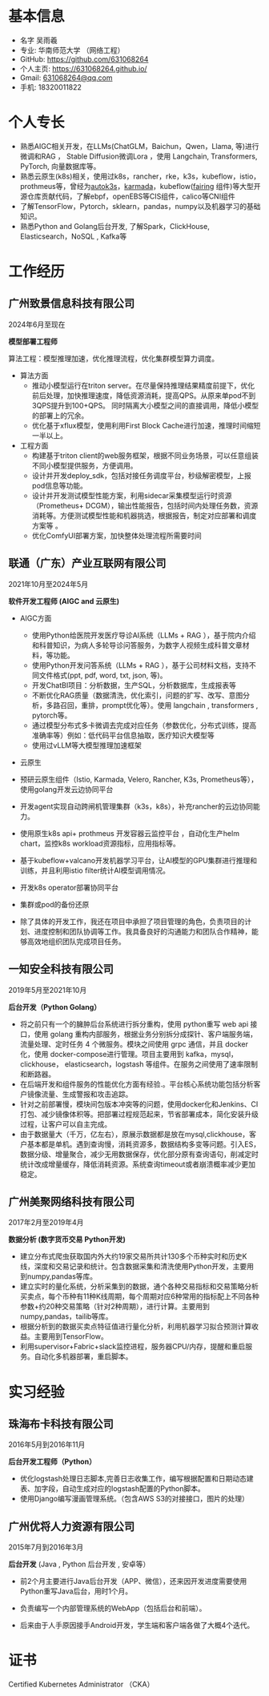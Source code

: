 # 基本信息

- 名字 吴雨羲
- 专业: 华南师范大学 （网络工程）
- GitHub: https://github.com/631068264 
- 个人主页: https://631068264.github.io/
- Gmail: 631068264@qq.com
- 手机: 18320011822



# 个人专长

- 熟悉AIGC相关开发，在LLMs(ChatGLM，Baichun，Qwen，Llama, 等)进行微调和RAG ， Stable Diffusion微调Lora ，使用 Langchain, Transformers, PyTorch, 向量数据库等。
- 熟悉云原生(k8s)相关，使用过k8s，rancher，rke，k3s，kubeflow，istio，prothmeus等，曾经为[autok3s](https://github.com/cnrancher/autok3s/pull/423)，[karmada](https://github.com/karmada-io/karmada/pull/2637)，kubeflow([fairing](https://github.com/kubeflow/fairing/pull/567) 组件)等大型开源仓库贡献代码，了解ebpf，openEBS等CIS组件，calico等CNI组件
- 了解TensorFlow，Pytorch，sklearn，pandas，numpy以及机器学习的基础知识。
- 熟悉Python and Golang后台开发,  了解Spark，ClickHouse, Elasticsearch，NoSQL , Kafka等





# 工作经历

## 广州致景信息科技有限公司

2024年6月至现在

**模型部署工程师**

算法工程：模型推理加速，优化推理流程，优化集群模型算力调度。

- 算法方面
  - 推动小模型运行在triton server。在尽量保持推理结果精度前提下，优化前后处理，加快推理速度，降低资源消耗，提高QPS。从原来单pod不到3QPS提升到100+QPS。 同时隔离大小模型之间的直接调用，降低小模型的部署上的冗余。
  - 优化基于xflux模型，使用利用First Block Cache进行加速，推理时间缩短一半以上。
- 工程方面
  - 构建基于triton client的web服务框架，根据不同业务场景，可以任意组装不同小模型提供服务，方便调用。
  - 设计并开发deploy_sdk，包括对接任务调度平台，秒级解密模型，上报pod信息等功能。
  - 设计并开发测试模型性能方案，利用sidecar采集模型运行时资源（Prometheus+ DCGM），输出性能报告，包括时间内处理任务数，资源消耗等。方便测试模型性能和机器挑选，根据报告，制定对应部署和调度方案等 。
  - 优化ComfyUI部署方案，加快整体处理流程所需要时间

## 联通（广东）产业互联网有限公司

2021年10月至2024年5月

**软件开发工程师 (AIGC  and 云原生)**

- AIGC方面

  - 使用Python给医院开发医疗导诊AI系统（LLMs + RAG ），基于院内介绍和科普知识，为病人多轮导诊问答服务，为数字人视频生成科普文章材料，等功能。
  - 使用Python开发问答系统（LLMs + RAG ），基于公司材料文档，支持不同文件格式(ppt, pdf, word, txt, json, 等)。
  - 开发ChatBI项目：分析数据，生产SQL，分析数据库，生成报表等
  - 不断优化RAG质量（数据清洗，优化索引，问题的扩写、改写、意图分析，多路召回，重排，prompt优化等）。使用 langchain , transformers , pytorch等。
  -  通过模型分布式多卡微调去完成对应任务（参数优化，分布式训练，提高准确率等）例如：低代码平台信息抽取，医疗知识大模型等
  -  使用过vLLM等大模型推理加速框架


-  云原生
  
  -  预研云原生组件（Istio, Karmada, Velero, Rancher, K3s, Prometheus等），使用golang开发云边协同平台
  -  开发agent实现自动跨闸机管理集群（k3s，k8s），补充rancher的云边协同能力。
  -  使用原生k8s api+ prothmeus 开发容器云监控平台 ，自动化生产helm chart，监控k8s workload资源指标，应用指标等。
  -  基于kubeflow+valcano开发机器学习平台，让AI模型的GPU集群进行推理和训练，并且利用istio filter统计AI模型调用情况。
  -  开发k8s operator部署协同平台
  -  集群或pod的备份还原
  
- 除了具体的开发工作，我还在项目中承担了项目管理的角色，负责项目的计划、进度控制和团队协调等工作。我具备良好的沟通能力和团队合作精神，能够高效地组织团队完成项目任务。

## 一知安全科技有限公司

2019年5月至2021年10月

**后台开发（Python Golang）** 

- 将之前只有一个的臃肿后台系统进行拆分重构，使用 python重写 web api 接口，使用 golang 重构内部服务，根据业务分别拆分成探针、客户端服务端，流量处理、定时任务 4 个微服务。模块之间使用 grpc 通信，并且 docker 化，使用 docker-compose进行管理。项目主要用到 kafka，mysql，clickhouse， elasticsearch，logstash 等组件。在服务之间使用了速率限制和断路器。
- 在后端开发和组件服务的性能优化方面有经验.。平台核心系统功能包括分析客户镜像流量、生成警报和攻击追踪。
- 针对之前部署慢，模块间包版本冲突等的问题，使用docker化和Jenkins、CI打包、减少镜像体积等。把部署过程规范起来，节省部署成本，简化安装升级过程，让客户可以自主完成。
- 由于数据量大（千万，亿左右），原展示数据都是放在mysql,clickhouse，客户基本都是单机。遇到查询慢，消耗资源多，数据结构多变等问题。引入ES，数据分级、增量聚合，减少无用数据保存，优化部分原有查询语句，削减定时统计改成增量缓存，降低消耗资源。系统查询timeout或者崩溃概率减少更加稳定。

## 广州美聚网络科技有限公司

2017年2月至2019年4月

**数据分析 (数字货币交易 Python开发)** 

- 建立分布式爬虫获取国内外大约19家交易所共计130多个币种实时和历史K线，深度和交易记录和统计。包含数据采集和清洗使用Python开发，主要用到numpy,pandas等库。
- 建立实时的量化系统，分析采集到的数据，通个各种交易指标和交易策略分析买卖点，每个币种有11种K线周期，每个周期对应6种常用的指标配上不同各种参数+约20种交易策略（针对2种周期），进行计算。主要用到numpy,pandas，tailib等库。
- 根据分析到的数据买卖点特征值进行量化分析，利用机器学习拟合预测计算收益。主要用到TensorFlow。
- 利用supervisor+Fabric+slack监控进程，服务器CPU/内存，提醒和重启服务。自动化多机器部署，重启脚本。

# 实习经验

## 珠海布卡科技有限公司

2016年5月到2016年11月

**后台开发工程师（Python）**

- 优化logstash处理日志脚本,完善日志收集工作，编写根据配置和日期动态建表、加字段，自动生成对应的logstash配置的Python脚本。
- 使用Django编写漫画管理系统。（包含AWS S3的对接接口，图片的处理）



## 广州优将人力资源有限公司

2015年7月到2016年3月

**后台开发** (Java , Python 后台开发 , 安卓等）

- 前2个月主要进行Java后台开发（APP、微信），还来因开发进度需要使用Python重写Java后台，用时1个月。

-  负责编写一个内部管理系统的WebApp（包括后台和前端）。
- 后来由于人手原因接手Android开发，学生端和客户端各做了大概4个迭代。



# 证书

Certified Kubernetes Administrator （CKA）

